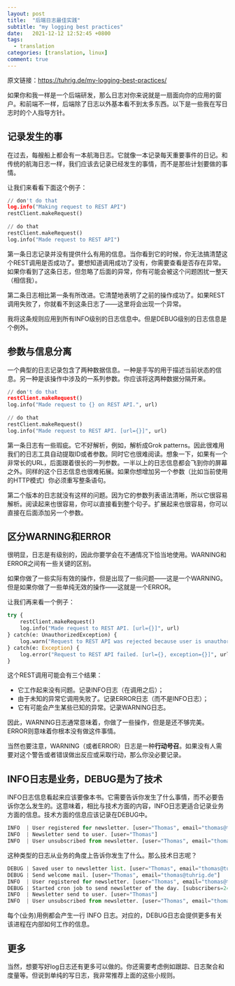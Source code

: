 ```yaml
---
layout: post
title:  "后端日志最佳实践"
subtitle: "my logging best practices"
date:   2021-12-12 12:52:45 +0800
tags:
  - translation
categories: [translation, linux]
comment: true
---
```


原文链接：https://tuhrig.de/my-logging-best-practices/

如果你和我一样是一个后端研发，那么日志对你来说就是一扇面向你的应用的窗户。和前端不一样，后端除了日志以外基本看不到太多东西。以下是一些我在写日志时的个人指导方针。

## 记录发生的事

在过去，每艘船上都会有一本航海日志。它就像一本记录每天重要事件的日记。和传统的航海日志一样，我们应该去记录已经发生的事情，而不是那些计划要做的事情。

让我们来看看下面这个例子：

```python
// don't do that
log.info("Making request to REST API")
restClient.makeRequest()
 
// do that
restClient.makeRequest()
log.info("Made request to REST API")
```

第一条日志记录并没有提供什么有用的信息。当你看到它的时候，你无法搞清楚这个REST调用是否成功了。要想知道调用成功了没有，你需要查看是否存在异常。如果你看到了这条日志，但忽略了后面的异常，你有可能会被这个问题困扰一整天（相信我）。

第二条日志相比第一条有所改进。它清楚地表明了之前的操作成功了。如果REST调用失败了，你就看不到这条日志了——这里将会出现一个异常。

我将这条规则应用到所有INFO级别的日志信息中。但是DEBUG级别的日志信息是个例外。

## 参数与信息分离

一个典型的日志记录包含了两种数据信息。一种是手写的用于描述当前状态的信息。另一种是该操作中涉及的一系列参数。你应该将这两种数据分隔开来。

```python
// don't do that
restClient.makeRequest()
log.info("Made request to {} on REST API.", url)
 
// do that
restClient.makeRequest()
log.info("Made request to REST API. [url={}]", url)
```

第一条日志有一些瑕疵。它不好解析，例如，解析成Grok patterns。因此很难用我们的日志工具自动提取ID或者参数。同时它也很难阅读。想象一下，如果有一个非常长的URL，后面跟着很长的一列参数。一半以上的日志信息都会飞到你的屏幕之外。同样的这个日志信息也很难拓展。如果你想增加另一个参数（比如当前使用的HTTP模式）你必须重写整条语句。

第二个版本的日志就没有这样的问题。因为它的参数列表语法清晰，所以它很容易解析。阅读起来也很容易，你可以直接看到整个句子。扩展起来也很容易，你可以直接在后面添加另一个参数。

## 区分WARNING和ERROR

很明显，日志是有级别的，因此你要学会在不通情况下恰当地使用。WARNING和ERROR之间有一些关键的区别。

如果你做了一些实际有效的操作，但是出现了一些问题——这是一个WARNING。但是如果你做了一些单纯无效的操作——这就是一个ERROR。

让我们再来看一个例子：

```python
try {
    restClient.makeRequest()
    log.info("Made request to REST API. [url={}]", url)
} catch(e: UnauthorizedException) {
    log.warn("Request to REST API was rejected because user is unauthorized. [url={}, result={}]", url, result)
} catch(e: Exception) {
    log.error("Request to REST API failed. [url={}, exception={}]", url, exception)
}
```

这个REST调用可能会有三个结果：

- 它工作起来没有问题。记录INFO日志（在调用之后）；
- 由于未知的异常它调用失败了。记录ERROR日志（而不是INFO日志）；
- 它有可能会产生某些已知的异常。记录WARNING日志。

因此，WARNING日志通常意味着，你做了一些操作，但是是还不够完美。ERROR则意味着你根本没有做这件事情。

当然也要注意，WARNING（或者ERROR）日志是一种**行动号召**。如果没有人需要对这个警告或者错误做出反应或采取行动，那么你没必要记录。

## INFO日志是业务，DEBUG是为了技术

INFO日志信息看起来应该要像本书。它需要告诉你发生了什么事情，而不必要告诉你怎么发生的。这意味着，相比与技术方面的内容，INFO日志更适合记录业务方面的信息。技术方面的信息应该记录在DEBUG中。

```python
INFO  | User registered for newsletter. [user="Thomas", email="thomas@tuhrig.de"]
INFO  | Newsletter send to user. [user="Thomas"]
INFO  | User unsubscribed from newsletter. [user="Thomas", email="thomas@tuhrig.de"]
```

这种类型的日志从业务的角度上告诉你发生了什么。那么技术日志呢？

```python
DEBUG | Saved user to newsletter list. [user="Thomas", email="thomas@tuhrig.de"]
DEBUG | Send welcome mail. [user="Thomas", email="thomas@tuhrig.de"]
INFO  | User registered for newsletter. [user="Thomas", email="thomas@tuhrig.de"]
DEBUG | Started cron job to send newsletter of the day. [subscribers=24332]
INFO  | Newsletter send to user. [user="Thomas"]
INFO  | User unsubscribed from newsletter. [user="Thomas", email="thomas@tuhrig.de"]
```

每个(业务)用例都会产生一行 INFO 日志。对应的，DEBUG日志会提供更多有关该进程在内部如何工作的信息。

## 更多

当然，想要写好log日志还有更多可以做的。你还需要考虑例如跟踪、日志聚合和度量等。但说到单纯的写日志，我非常推荐上面的这些小规则。

